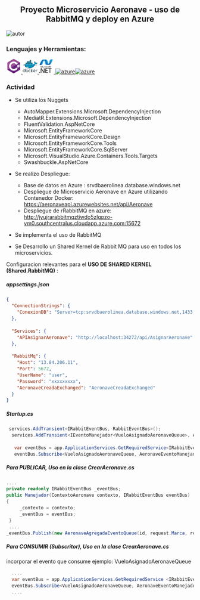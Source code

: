 <h2 align="center">Proyecto Microservicio Aeronave - uso de RabbitMQ y deploy en Azure</h2>
<img src="https://img.shields.io/badge/Autor-Jose%20Yujra-blue" alt="autor"/>     
<h3 align="left">Lenguajes y Herramientas:</h3><p align="left"> 
<a href="https://www.w3schools.com/cs/" target="_blank" rel="noreferrer"> <img src="https://raw.githubusercontent.com/devicons/devicon/master/icons/csharp/csharp-original.svg" alt="csharp" width="40" height="40"/> </a><a href="https://www.docker.com/" target="_blank" rel="noreferrer"> <img src="https://raw.githubusercontent.com/devicons/devicon/master/icons/docker/docker-original-wordmark.svg" alt="docker" width="40" height="40"/> </a><a href="https://dotnet.microsoft.com/" target="_blank" rel="noreferrer"> <img src="https://raw.githubusercontent.com/devicons/devicon/master/icons/dot-net/dot-net-original-wordmark.svg" alt="dotnet" width="40" height="40"/> </a><a href="https://azure.microsoft.com/en-in/" target="_blank" rel="noreferrer"><img src="https://www.vectorlogo.zone/logos/microsoft_azure/microsoft_azure-icon.svg" alt="azure" width="40" height="40"/></a><a href="https://www.rabbitmq.com/" target="_blank" rel="noreferrer"><img src="https://www.vectorlogo.zone/logos/rabbitmq/rabbitmq-ar21.svg" alt="azure" width="90" height="90"/></a>
</p>

### Actividad
- Se utiliza los Nuggets
	- AutoMapper.Extensions.Microsoft.DependencyInjection
	- MediatR.Extensions.Microsoft.DependencyInjection
	- FluentValidation.AspNetCore
	- Microsoft.EntityFrameworkCore
	- Microsoft.EntityFrameworkCore.Design
	- Microsoft.EntityFrameworkCore.Tools
	- Microsoft.EntityFrameworkCore.SqlServer
	- Microsoft.VisualStudio.Azure.Containers.Tools.Targets
	- Swashbuckle.AspNetCore

- Se realizo Despliegue: 
	- Base de datos en Azure :  srvdbaerolinea.database.windows.net
	- Despliegue de Microservicio Aeronave en Azure utilizando Contenedor Docker: https://aeronaveapi.azurewebsites.net/api/Aeronave
	- Despliegue de rRabbitMQ en azure: http://jyujrarabbitmqztiwdo5zlgpzo-vm0.southcentralus.cloudapp.azure.com:15672

- Se implementa el uso de RabbitMQ
- Se Desarrollo un Shared Kernel de Rabbit MQ para uso en todos los microservicios.

Configuracion relevantes para el **USO DE SHARED KERNEL (Shared.RabbitMQ)** :

##### appsettings.json
```json
{
  "ConnectionStrings": {    
    "ConexionDB": "Server=tcp:srvdbaerolinea.database.windows.net,1433;Initial Catalog=AeronaveDB;Persist Security Info=False;User ID=usrsql;Password=Password12345;MultipleActiveResultSets=False;Encrypt=True;TrustServerCertificate=False;Connection Timeout=30"
  },

  "Services": {
    "APIAsignarAeronave": "http://localhost:34272/api/AsignarAeronave"
  },

  "RabbitMq": {
    "Host": "13.84.206.11",
    "Port": 5672,
    "UserName": "user",
    "Password": "xxxxxxxxx",
    "AeronaveCreadaExchanged": "AeronaveCreadaExchanged"
  }
}
```


##### Startup.cs
```c#
 services.AddTransient<IRabbitEventBus, RabbitEventBus>();
  services.AddTransient<IEventoManejador<VueloAsignadoAeronaveQueue>, AeronaveEventoManejador>();
  
   var eventBus = app.ApplicationServices.GetRequiredService<IRabbitEventBus>();
   eventBus.Subscribe<VueloAsignadoAeronaveQueue, AeronaveEventoManejador>();
```
##### Para PUBLICAR, Uso en la clase CrearAeronave.cs
```c#
....
private readonly IRabbitEventBus _eventBus;
public Manejador(ContextoAeronave contexto, IRabbitEventBus eventBus)
{
     _contexto = contexto;
     _eventBus = eventBus;
 }
 ....
_eventBus.Publish(new AeronaveAgregadaEventoQueue(id, request.Marca, request.Modelo, request.NroAsientos, request.EstadoAeronave, "Se Creo la Aeronave y se notifica al bus de eventos"));
```

##### Para CONSUMIR (Subscritor), Uso en la clase CrearAeronave.cs
incorporar el evento que consume ejemplo: VueloAsignadoAeronaveQueue

```c#
  ....
  var eventBus = app.ApplicationServices.GetRequiredService <IRabbitEventBus>();
  eventBus.Subscribe<VueloAsignadoAeronaveQueue, AeronaveEventoManejador>();
  ....
```